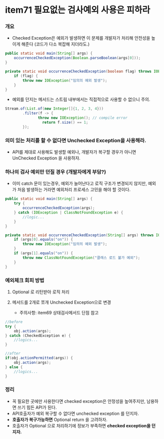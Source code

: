 # item71 필요없는 검사예외 사용은 피하라



### 개요

- Checked Exception은 예외가 발생하면 이 문제를 개발자가 처리해 안전성을 높이게 해준다 (코드가 다소 복잡해 지더라도.)

~~~java
public static void main(String[] args) {
    occurrenceCheckedException(Boolean.parseBoolean(args[0]));
}

private static void occurrenceCheckedException(boolean flag) throws IOException {
    if (flag) {
        throw new IOException("임의의 예외 발생");
    }
}
~~~



- 예외를 던지는 메서드는 스트림 내부에서는 직접적으로 사용할 수 없으니 주의.

~~~java
Stream.of(List.of(new Integer[]{1, 2, 3, 4}))
        .filter(f -> {
               throw new IOException(); // compile error
	             return f.size() == 1;
        });
~~~



###  의미 있는 처리를 할 수 없다면 Unchecked Exception을 사용해라. 

- API를 제대로 사용해도 발생할 예외나, 개발자가 복구할 경우가 아니면 UnChecked Exception 을 사용하자.



### 하나의 검사 예외만 던질 경우 (개발자에게 부담?)

- 이미 catch 문이 있는경우, 예외가 늘어난다고 로직 구조가 변경되지 않지만, 예외가 처음 발생하는 거라면 예외처리 프로세스 고민을 해야 할 것이다.

~~~java
public static void main(String[] args) {
    try {
        occurrenceCheckedException(args);
    } catch (IOException | ClassNotFoundException e) {
        //logic...
    }
}

private static void occurrenceCheckedException(String[] args) throws IOException, ClassNotFoundException {
    if (args[0].equals("on")) {
        throw new IOException("임의의 예외 발생");
    }
    if (args[1].equals("on")) {
        throw new ClassNotFoundException("클래스 로드 불가 예외");
    }
}
~~~



### 예외체크 회피 방법

1. Optional 로 리턴받아 로직 처리

2. 메서드를 2개로 쪼개 Unchecked Exception으로 변경
   - 주의사항: item69 상태검사메서드 단점 참고

~~~java
//before 
try {
	obj.action(args);
} catch (CheckedException e) {
	//logics...
}

//after
if(obj.actionPermitted(args)) {
	obj.action(args);
} else {
	//logics...
}
~~~





### 정리

- 꼭 필요한 곳에만 사용한다면 checked exception은 안정성을 높여주지만, 남용하면 쓰기 힘든 API가 된다.
- API호출자가 예외 복구할 수 없다면 unchecked exception 를 던지자.
- **호출자가 복구가능하면** Optional return 을 고려하자.
- 호출자가 Optional 으로 처리하기에 정보가 부족하면 **checked exception을 던지자.**